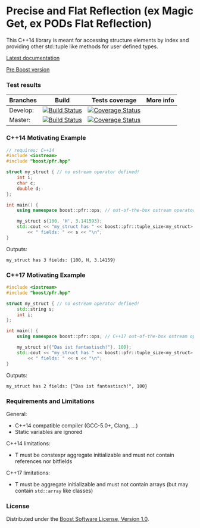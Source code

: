 # Precise and Flat Reflection (ex Magic Get, ex PODs Flat Reflection)

This C++14 library is meant for accessing structure elements by index and providing other std::tuple like methods for user defined types.


[Latest documentation](http://apolukhin.github.com/magic_get/index.html)

[Pre Boost version](https://github.com/apolukhin/magic_get/tree/pre_boost)

### Test results

Branches        | Build         | Tests coverage | More info
----------------|-------------- | -------------- |-----------
Develop:        | [![Build Status](https://travis-ci.org/apolukhin/magic_get.svg?branch=develop)](https://travis-ci.org/apolukhin/magic_get) <!-- [![Build status](https://ci.appveyor.com/api/projects/status/t6q6yhcabtk5b99l/branch/develop?svg=true)](https://ci.appveyor.com/project/apolukhin/boost-dll/branch/develop)  --> | [![Coverage Status](https://coveralls.io/repos/github/apolukhin/magic_get/badge.png?branch=develop)](https://coveralls.io/github/apolukhin/magic_get?branch=develop) | <!-- [details...](http://www.boost.org/development/tests/develop/developer/pfr.html)) -->
Master:         | [![Build Status](https://travis-ci.org/apolukhin/magic_get.svg?branch=master)](https://travis-ci.org/apolukhin/magic_get) <!--  [![Build status](https://ci.appveyor.com/api/projects/status/t6q6yhcabtk5b99l/branch/master?svg=true)](https://ci.appveyor.com/project/apolukhin/boost-dll/branch/master)  --> | [![Coverage Status](https://coveralls.io/repos/github/apolukhin/magic_get/badge.png?branch=master)](https://coveralls.io/github/apolukhin/magic_get?branch=master) | <!-- [details...](http://www.boost.org/development/tests/master/developer/pfr.html)) -->


### C++14 Motivating Example
```c++
// requires: C++14
#include <iostream>
#include "boost/pfr.hpp"

struct my_struct { // no ostream operator defined!
    int i;
    char c;
    double d;
};

int main() {
    using namespace boost::pfr::ops; // out-of-the-box ostream operator for all PODs!

    my_struct s{100, 'H', 3.141593};
    std::cout << "my_struct has " << boost::pfr::tuple_size<my_struct>::value
        << " fields: " << s << "\n";
}

```

Outputs:
```
my_struct has 3 fields: {100, H, 3.14159}
```

### C++17 Motivating Example

```c++
#include <iostream>
#include "boost/pfr.hpp"

struct my_struct { // no ostream operator defined!
    std::string s;
    int i;
};

int main() {
    using namespace boost::pfr::ops; // C++17 out-of-the-box ostream operators for aggregate initializables!

    my_struct s{{"Das ist fantastisch!"}, 100};
    std::cout << "my_struct has " << boost::pfr::tuple_size<my_struct>::value
        << " fields: " << s << "\n";
}

```

Outputs:
```
my_struct has 2 fields: {"Das ist fantastisch!", 100}
```


### Requirements and Limitations

General:
* C++14 compatible compiler (GCC-5.0+, Clang, ...)
* Static variables are ignored

C++14 limitations:
* T must be constexpr aggregate initializable and must not contain references nor bitfields

C++17 limitations:
* T must be aggregate initializable and must not contain arrays (but may contain `std::array` like classes)


### License

Distributed under the [Boost Software License, Version 1.0](http://boost.org/LICENSE_1_0.txt).
